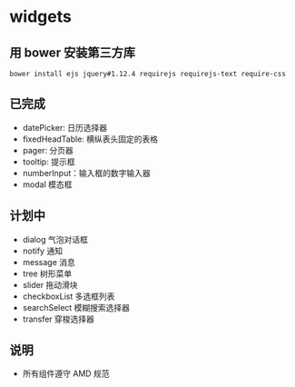 # widgets

## 用 bower 安装第三方库

```
bower install ejs jquery#1.12.4 requirejs requirejs-text require-css
```

## 已完成

* datePicker: 日历选择器
* fixedHeadTable: 横纵表头固定的表格
* pager: 分页器
* tooltip: 提示框
* numberInput：输入框的数字输入器
* modal 模态框

## 计划中

* dialog 气泡对话框
* notify 通知
* message 消息
* tree 树形菜单
* slider 拖动滑块
* checkboxList 多选框列表
* searchSelect 模糊搜索选择器
* transfer 穿梭选择器


## 说明

* 所有组件遵守 AMD 规范